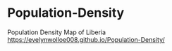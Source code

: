 # Population-Density
Population Density Map of Liberia
https://evelynwolloe008.github.io/Population-Density/
